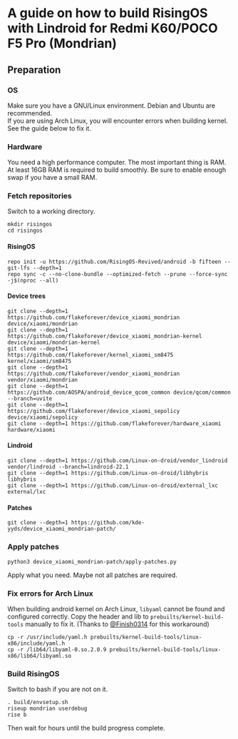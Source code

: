# A guide on how to build RisingOS with Lindroid for Redmi K60/POCO F5 Pro (Mondrian)
## Preparation 
### OS
Make sure you have a GNU/Linux environment. Debian and Ubuntu are recommended.  
If you are using Arch Linux, you will encounter errors when building kernel. See the guide below to fix it.
### Hardware
You need a high performance computer. The most important thing is RAM. At least 16GB RAM is required to build smoothly.
Be sure to enable enough swap if you have a small RAM.
### Fetch repositories
Switch to a working directory.
```
mkdir risingos
cd risingos
```
#### RisingOS
```
repo init -u https://github.com/RisingOS-Revived/android -b fifteen --git-lfs --depth=1
repo sync -c --no-clone-bundle --optimized-fetch --prune --force-sync -j$(nproc --all)
```
#### Device trees
```
git clone --depth=1 https://github.com/flakeforever/device_xiaomi_mondrian device/xiaomi/mondrian
git clone --depth=1 https://github.com/flakeforever/device_xiaomi_mondrian-kernel device/xiaomi/mondrian-kernel
git clone --depth=1 https://github.com/flakeforever/kernel_xiaomi_sm8475 kernel/xiaomi/sm8475
git clone --depth=1 https://github.com/flakeforever/vendor_xiaomi_mondrian vendor/xiaomi/mondrian
git clone --depth=1 https://github.com/AOSPA/android_device_qcom_common device/qcom/common --branch=uvite
git clone --depth=1 https://github.com/flakeforever/device_xiaomi_sepolicy device/xiaomi/sepolicy
git clone --depth=1 https://github.com/flakeforever/hardware_xiaomi hardware/xiaomi
```
#### Lindroid
```
git clone --depth=1 https://github.com/Linux-on-droid/vendor_lindroid vendor/lindroid --branch=lindroid-22.1
git clone --depth=1 https://github.com/Linux-on-droid/libhybris libhybris
git clone --depth=1 https://github.com/Linux-on-droid/external_lxc external/lxc
```
#### Patches
```
git clone --depth=1 https://github.com/kde-yyds/device_xiaomi_mondrian-patch/
```
### Apply patches
```
python3 device_xiaomi_mondrian-patch/apply-patches.py
```
Apply what you need. Maybe not all patches are required.
### Fix errors for Arch Linux
When building android kernel on Arch Linux, `libyaml` cannot be found and configured correctly. Copy the header and lib to `prebuilts/kernel-build-tools` manually to fix it. (Thanks to [@Finish0314](https://github.com/finish0314) for this workaround)
```
cp -r /usr/include/yaml.h prebuilts/kernel-build-tools/linux-x86/include/yaml.h
cp -r /lib64/libyaml-0.so.2.0.9 prebuilts/kernel-build-tools/linux-x86/lib64/libyaml.so
```

### Build RisingOS
Switch to bash if you are not on it.
```
. build/envsetup.sh
riseup mondrian userdebug
rise b
```
Then wait for hours until the build progress complete.
